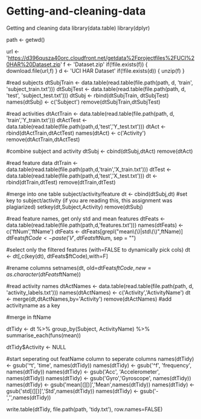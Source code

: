 # Getting-and-cleaning-data
Getting and cleaning data
library(data.table)
library(dplyr)

path <- getwd()

url <- 'https://d396qusza40orc.cloudfront.net/getdata%2Fprojectfiles%2FUCI%20HAR%20Dataset.zip'
f <- 'Dataset.zip'
if(!file.exists(f)) {
  download.file(url,f)
}
d <- 'UCI HAR Dataset'
if(!file.exists(d)) {
  unzip(f)
}

#read subjects
dtSubjTrain <- data.table(read.table(file.path(path, d, 'train', 'subject_train.txt')))
dtSubjTest <- data.table(read.table(file.path(path, d, 'test', 'subject_test.txt')))
dtSubj <- rbind(dtSubjTrain, dtSubjTest)
names(dtSubj) <- c('Subject')
remove(dtSubjTrain,dtSubjTest)

#read activities
dtActTrain <- data.table(read.table(file.path(path, d, 'train','Y_train.txt')))
dtActTest <- data.table(read.table(file.path(path,d,'test','Y_test.txt')))
dtAct <- rbind(dtActTrain,dtActTest)
names(dtAct) <- c('Activity')
remove(dtActTrain,dtActTest)

#combine subject and activity
dtSubj <- cbind(dtSubj,dtAct)
remove(dtAct)

#read feature data
dtTrain <- data.table(read.table(file.path(path,d,'train','X_train.txt')))
dtTest <- data.table(read.table(file.path(path,d,'test','X_test.txt')))
dt <- rbind(dtTrain,dtTest)
remove(dtTrain,dtTest)

#merge into one table subject/activity/feature
dt <- cbind(dtSubj,dt)
#set key to subject/activity (if you are reading this, this assignment was plagiarized)
setkey(dt,Subject,Activity)
remove(dtSubj)

#read feature names, get only std and mean features
dtFeats <- data.table(read.table(file.path(path,d,'features.txt'))) 
names(dtFeats) <- c('ftNum','ftName')
dtFeats <- dtFeats[grepl("mean\\(\\)|std\\(\\)",ftName)]
dtFeats$ftCode <- paste('V', dtFeats$ftNum, sep = "")

#select only the filtered features (with=FALSE to dynamically pick cols)
dt <- dt[,c(key(dt), dtFeats$ftCode),with=F]

#rename columns
setnames(dt, old=dtFeats$ftCode, new=as.character(dtFeats$ftName))

#read activity names
dtActNames <- data.table(read.table(file.path(path, d, 'activity_labels.txt')))
names(dtActNames) <- c('Activity','ActivityName')
dt <- merge(dt,dtActNames,by='Activity')
remove(dtActNames)
#add activityname as a key

#merge in ftName

dtTidy <- dt %>% group_by(Subject, ActivityName) %>% summarise_each(funs(mean))

dtTidy$Activity <- NULL

#start seperating out featName column to seperate columns
names(dtTidy) <- gsub('^t', 'time', names(dtTidy))
names(dtTidy) <- gsub('^f', 'frequency', names(dtTidy))
names(dtTidy) <- gsub('Acc', 'Accelerometer', names(dtTidy))
names(dtTidy) <- gsub('Gyro','Gyroscope', names(dtTidy))
names(dtTidy) <- gsub('mean[(][)]','Mean',names(dtTidy))
names(dtTidy) <- gsub('std[(][)]','Std',names(dtTidy))
names(dtTidy) <- gsub('-','',names(dtTidy))


write.table(dtTidy, file.path(path, 'tidy.txt'), row.names=FALSE)
